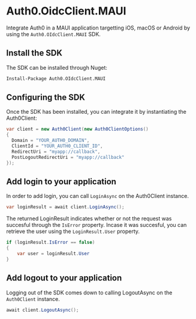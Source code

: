 # Auth0.OidcClient.MAUI

Integrate Auth0 in a MAUI application targetting iOS, macOS or Android by using the `Auth0.OIdcClient.MAUI` SDK.

## Install the SDK

The SDK can be installed through Nuget:

```sh
Install-Package Auth0.OIdcClient.MAUI
```

## Configuring the SDK

Once the SDK has been installed, you can integrate it by instantiating the Auth0Client:

```cs
var client = new Auth0Client(new Auth0ClientOptions()
{
  Domain = "YOUR_AUTH0_DOMAIN",
  ClientId = "YOUR_AUTH0_CLIENT_ID",
  RedirectUri = "myapp://callback",
  PostLogoutRedirectUri = "myapp://callback"
});
```

## Add login to your application

In order to add login, you can call `LoginAsync` on the Auth0Client instance.

```cs
var loginResult = await client.LoginAsync();
```

The returned LoginResult indicates whether or not the request was succesful through the `IsError` property. Incase it was succesful, you can retrieve the user using the `LoginResult.User` property.

```cs
if (loginResult.IsError == false)
{
    var user = loginResult.User
}
```

## Add logout to your application

Logging out of the SDK comes down to calling LogoutAsync on the `Auth0Client` instance.

```cs
await client.LogoutAsync();
```
